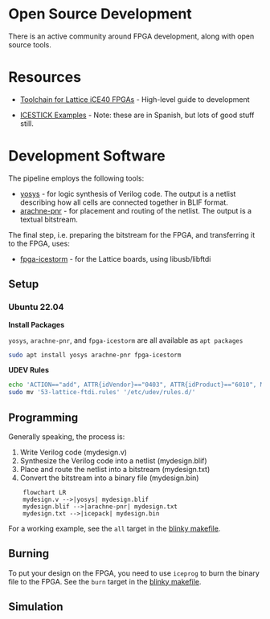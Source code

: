 # Open Source Development
There is an active community around FPGA development, along with open source tools.

# Resources
* [Toolchain for Lattice iCE40 FPGAs](https://wiki.debian.org/FPGA/Lattice) - High-level guide to development

* [ICESTICK Examples](https://github.com/Obijuan/open-fpga-verilog-tutorial/tree/master/tutorial/ICESTICK) - Note: these are in Spanish, but lots of good stuff still.

# Development Software
The pipeline employs the following tools:

* [yosys](https://packages.debian.org/yosys) - for logic synthesis of Verilog code. The output is a netlist describing how all cells are connected together in BLIF format.
* [arachne-pnr](https://packages.debian.org/arachne-pnr) - for placement and routing of the netlist. The output is a textual bitstream.

The final step, i.e. preparing the bitstream for the FPGA, and transferring it to the FPGA, uses:

* [fpga-icestorm](https://packages.debian.org/fpga-icestorm) - for the Lattice boards, using libusb/libftdi

## Setup
### Ubuntu 22.04
**Install Packages**

`yosys`, `arachne-pnr`, and `fpga-icestorm` are all available as `apt packages`

```bash
sudo apt install yosys arachne-pnr fpga-icestorm
```

**UDEV Rules**
```bash
echo 'ACTION=="add", ATTR{idVendor}=="0403", ATTR{idProduct}=="6010", MODE:="666"' > '53-lattice-ftdi.rules'
sudo mv '53-lattice-ftdi.rules' '/etc/udev/rules.d/'
```

## Programming
Generally speaking, the process is:
1. Write Verilog code (mydesign.v)
2. Synthesize the Verilog code into a netlist (mydesign.blif)
3. Place and route the netlist into a bitstream (mydesign.txt)
4. Convert the bitstream into a binary file (mydesign.bin)

```mermaid
    flowchart LR
	mydesign.v -->|yosys| mydesign.blif
	mydesign.blif -->|arachne-pnr| mydesign.txt
	mydesign.txt -->|icepack| mydesign.bin
```
For a working example, see the `all` target in the [blinky makefile](examples/blinky/Makefile).

## Burning
To put your design on the FPGA, you need to use `iceprog` to burn the binary file to the FPGA.
See the `burn` target in the [blinky makefile](examples/blinky/Makefile).

## Simulation
